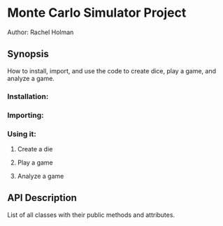 # Monte Carlo Simulator Project
Author: Rachel Holman

## Synopsis
How to install, import, and use the code to create dice, play a game, and analyze a game.

### Installation:

### Importing:

### Using it:

1. Create a die

2. Play a game

3. Analyze a game

## API Description
List of all classes with their public methods and attributes.



